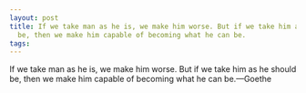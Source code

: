 ```yaml
---
layout: post
title: If we take man as he is, we make him worse. But if we take him as he should
  be, then we make him capable of becoming what he can be.
tags: 
---
```

If we take man as he is, we make him worse. But if we take him as he should be, then we make him capable of becoming what he can be.—Goethe
